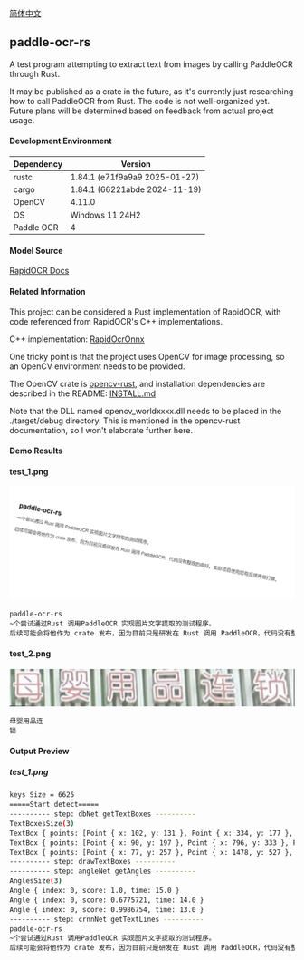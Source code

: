 [简体中文](./docs/README_zh-Hans.md)

## paddle-ocr-rs

A test program attempting to extract text from images by calling PaddleOCR through Rust.

It may be published as a crate in the future, as it's currently just researching how to call PaddleOCR from Rust. The code is not well-organized yet. Future plans will be determined based on feedback from actual project usage.

#### Development Environment

| Dependency | Version |
|------------|-----------------------------|
| rustc | 1.84.1 (e71f9a9a9 2025-01-27) |
| cargo | 1.84.1 (66221abde 2024-11-19) |
| OpenCV | 4.11.0 |
| OS | Windows 11 24H2 |
| Paddle OCR | 4 |

#### Model Source

[RapidOCR Docs](https://rapidai.github.io/RapidOCRDocs/main/model_list/)

#### Related Information

This project can be considered a Rust implementation of RapidOCR, with code referenced from RapidOCR's C++ implementations.

C++ implementation: [RapidOcrOnnx](https://github.com/RapidAI/RapidOcrOnnx)

One tricky point is that the project uses OpenCV for image processing, so an OpenCV environment needs to be provided.

The OpenCV crate is [opencv-rust](https://github.com/twistedfall/opencv-rust), and installation dependencies are described in the README: [INSTALL.md](https://github.com/twistedfall/opencv-rust/blob/master/INSTALL.md)

Note that the DLL named opencv_worldxxxx.dll needs to be placed in the ./target/debug directory. This is mentioned in the opencv-rust documentation, so I won't elaborate further here.

#### Demo Results

#### test_1.png

![test_1](./test/test_1.png)

```bash
paddle-ocr-rs
~个尝试通过Rust 调用PaddleOCR 实现图片文字提取的测试程序。
后续可能会将他作为 crate 发布，因为目前只是研发在 Rust 调用 PaddleOCR，代码没有整理的很好。实际项目使用后有反馈再做打算。
```

#### test_2.png

![test_2](./test/test_2.png)

```bash
母婴用品连
锁
```

#### Output Preview

##### test_1.png

```bash
keys Size = 6625
=====Start detect=====
---------- step: dbNet getTextBoxes ----------
TextBoxesSize(3)
TextBox { points: [Point { x: 102, y: 131 }, Point { x: 334, y: 177 }, Point { x: 327, y: 219 }, Point { x: 94, y: 174 }], score: 0.8739496 }
TextBox { points: [Point { x: 90, y: 197 }, Point { x: 796, y: 333 }, Point { x: 790, y: 369 }, Point { x: 84, y: 233 }], score: 0.8564408 }
TextBox { points: [Point { x: 77, y: 257 }, Point { x: 1478, y: 527 }, Point { x: 1472, y: 564 }, Point { x: 70, y: 294 }], score: 0.8536175 }
---------- step: drawTextBoxes ----------
---------- step: angleNet getAngles ----------
AnglesSize(3)
Angle { index: 0, score: 1.0, time: 15.0 }
Angle { index: 0, score: 0.6775721, time: 14.0 }
Angle { index: 0, score: 0.9986754, time: 13.0 }
---------- step: crnnNet getTextLines ----------
paddle-ocr-rs
~个尝试通过Rust 调用PaddleOCR 实现图片文字提取的测试程序。
后续可能会将他作为 crate 发布，因为目前只是研发在 Rust 调用 PaddleOCR，代码没有整理的很好。实际项目使用后有反馈再做打算。
```
